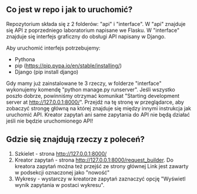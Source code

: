 ## Co jest w repo i jak to uruchomić?
Repozytorium składa się z 2 folderów: "api" i "interface". W "api" znajduje się API z poprzedniego laboratorium napisane we Flasku. 
W "interface" znajduje się interfejs graficzny do obsługi API napisany w Django.

Aby uruchomić interfejs potrzebujemy:
- Pythona
- pip (https://pip.pypa.io/en/stable/installing/)
- Django (pip install django)

Gdy mamy już zainstalowane te 3 rzeczy, w folderze "interface" wykonujemy komendę "python manage.py runserver". 
Jeśli wszystko poszło dobrze, powinniśmy otrzymać komunikat "Starting development server at http://127.0.0.1:8000/".
Przejdź na tę stronę w przeglądarce, aby zobaczyć strongę główną na której znajduje się między innymi instrukcja jak uruchomić API.
Kreator zapytań ani same zapytania do API nie będą działać jeśli nie będzie uruchomionego API!

## Gdzie się znajdują rzeczy z poleceń?
1. Szkielet - strona http://127.0.0.1:8000/
2. Kreator zapytań - strona http://127.0.0.1:8000/request_builder. Do kreatora zapytań można też przejść ze strony głównej
Link jest zawarty w podsekcji oznaczonej jako "nowość"
3. Wykresy - wystarczy w kreatorze zapytań zaznaczyć opcję "Wyświetl wynik zapytania w postaci wykresu".
